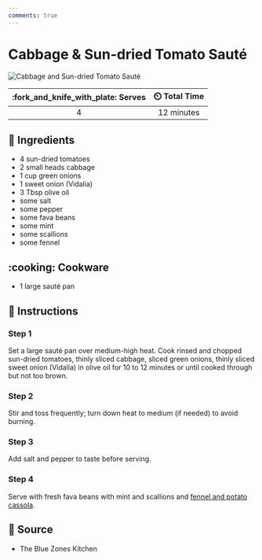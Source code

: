 ```yaml
---
comments: true
---
```

# Cabbage & Sun-dried Tomato Sauté

![Cabbage and Sun-dried Tomato Sauté](../assets/images/cabbage-and-sun-dried-tomato-sauté.jpg)

| :fork_and_knife_with_plate: Serves | :timer_clock: Total Time |
|:----------------------------------:|:-----------------------: |
| 4 | 12 minutes |

## :salt: Ingredients

- 4 sun-dried tomatoes
- 2 small heads cabbage
- 1 cup green onions
- 1 sweet onion (Vidalia)
- 3 Tbsp olive oil
- some salt
- some pepper
- some fava beans
- some mint
- some scallions
- some fennel

## :cooking: Cookware

- 1 large sauté pan

## :pencil: Instructions

### Step 1

Set a large sauté pan over medium-high heat. Cook rinsed and chopped sun-dried tomatoes, thinly sliced cabbage, sliced
green onions, thinly sliced sweet onion (Vidalia) in olive oil for 10 to 12 minutes or until cooked through but not too
brown.

### Step 2

Stir and toss frequently; turn down heat to medium (if needed) to avoid burning.

### Step 3

Add salt and pepper to taste before serving.

### Step 4

Serve with fresh fava beans with mint and scallions and [fennel and potato cassola][1].

## :link: Source

- The Blue Zones Kitchen

[1]: ../vegetarian/fennel-and-potato-cassola.md
